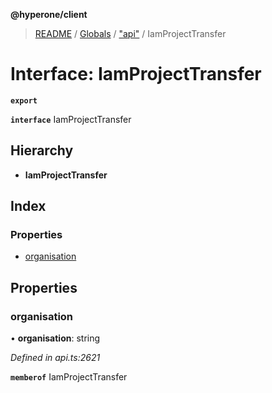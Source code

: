 **@hyperone/client**

> [README](../README.md) / [Globals](../globals.md) / ["api"](../modules/_api_.md) / IamProjectTransfer

# Interface: IamProjectTransfer

**`export`** 

**`interface`** IamProjectTransfer

## Hierarchy

* **IamProjectTransfer**

## Index

### Properties

* [organisation](_api_.iamprojecttransfer.md#organisation)

## Properties

### organisation

•  **organisation**: string

*Defined in api.ts:2621*

**`memberof`** IamProjectTransfer
